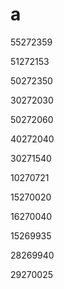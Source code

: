 # a

55272359

51272153

50272350

30272030

50272060

40272040

30271540

10270721

15270020

16270040

15269935

28269940

29270025
